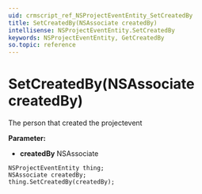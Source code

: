 ```yaml
---
uid: crmscript_ref_NSProjectEventEntity_SetCreatedBy
title: SetCreatedBy(NSAssociate createdBy)
intellisense: NSProjectEventEntity.SetCreatedBy
keywords: NSProjectEventEntity, GetCreatedBy
so.topic: reference
---
```


# SetCreatedBy(NSAssociate createdBy)

The person that created the projectevent

**Parameter:** 
* **createdBy** NSAssociate

```crmscript
NSProjectEventEntity thing;
NSAssociate createdBy;
thing.SetCreatedBy(createdBy);
```

